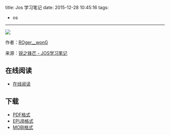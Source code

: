 title: Jos 学习笔记
date: 2015-12-28 10:45:16
tags:
  - os
---

![](https://ek8whxe.cloudimg.io/s/width/226/https://www.gitbook.com/cover/book/wizardforcel/jos-lab.jpg?build=1450929768303&v=12.0.2)

作者：[ROger__wonG](http://my.csdn.net/ROger__wonG)

来源：[锐之锋芒 - JOS学习笔记](http://blog.csdn.net/ROger__wonG/article/category/1310602)

<!--more-->

## 在线阅读 ##

+ [在线阅读](https://www.gitbook.com/book/wizardforcel/jos-lab/details)

## 下载 ##

+ [PDF格式](https://www.gitbook.com/download/pdf/book/wizardforcel/jos-lab)
+ [EPUB格式](https://www.gitbook.com/download/epub/book/wizardforcel/jos-lab)
+ [MOBI格式](https://www.gitbook.com/download/mobi/book/wizardforcel/jos-lab)